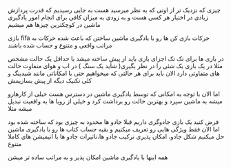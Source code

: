 
چیزی که نزدیک تر از اونی که به نظر میرسید هست
به جایی رسیدیم که قدرت پردازش زیادی در اختیار هر کسی هست
و به زودی به میزان کافی برای انجام امور یادگیری ماشین در کوچکترین چیزها هم میشیم

بازی fifa
حرکات بازی کن ها رو با یادگیری ماشین ساختن که باعث شده حرکات به مراتب واقعی و متنوع و حساب شده باشند




در بازی ها برای تک تک اجزای بازی باید از پیش ساخته میشد
با حداقل یک حالت مشخص
مثلا
در یک بازی یک شئی را در نظر بگیری( شاید یک سنگ )
در اب و هوای متفاوت حالت های متفاوتی دارد
الان باید برای هر حالتی که میخواهیم حتی با امکاناتی مانند شیدینگ و کلی تکنیک دیگه
از پیش بسازیمش

اما الان با توجه به امکانی که توسط یادگیری ماشین در دسترس هست
خیلی از کارهارو میشه به ماشین سپرد و بهترین حالت رو برداشت کرد
و خیلی از رویا ها به واقعیت تبدیل میشه
مثلا

فرض کنید یک بازی جادوگری داریم
قبلا جادو ها محدود به چیزی بود که ساخته شده بود
اما الان فقط ویژگی هایی رو تعریف میکنیم و بقیه حساب کتاب ها رو با یادگیری ماشین حل میکنیم
شکل جادو، امکان پذیری ترکیب جادو ها،‌تاثیرات جادو ها
با انیمیشن های کاملا متنوع

همه اینها با یادگیری ماشین امکان پذیر و به مراتب ساده تر میشن
